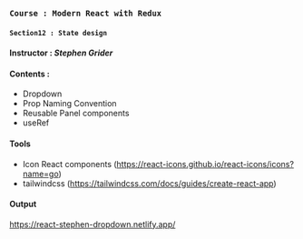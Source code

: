 ### `Course : Modern React with Redux`

#### `Section12 : State design`

#### Instructor : **_Stephen Grider_**

#### Contents :

- Dropdown
- Prop Naming Convention
- Reusable Panel components
- useRef

#### Tools

- Icon React components (https://react-icons.github.io/react-icons/icons?name=go)
- tailwindcss (https://tailwindcss.com/docs/guides/create-react-app)

#### Output

https://react-stephen-dropdown.netlify.app/
